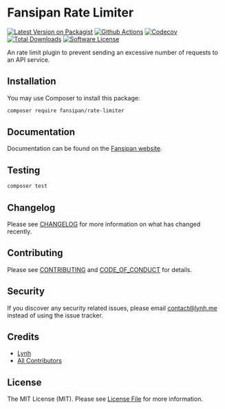 
# Fansipan Rate Limiter

[![Latest Version on Packagist][ico-version]][link-packagist]
[![Github Actions][ico-gh-actions]][link-gh-actions]
[![Codecov][ico-codecov]][link-codecov]
[![Total Downloads][ico-downloads]][link-downloads]
[![Software License][ico-license]](LICENSE.md)

An rate limit plugin to prevent sending an excessive number of requests to an API service.

## Installation

You may use Composer to install this package:

``` bash
composer require fansipan/rate-limiter
```

## Documentation

Documentation can be found on the [Fansipan website](https://phanxipang.github.io/fansipan/).

## Testing

```bash
composer test
```

## Changelog

Please see [CHANGELOG](CHANGELOG.md) for more information on what has changed recently.

## Contributing

Please see [CONTRIBUTING](CONTRIBUTING.md) and [CODE_OF_CONDUCT](CODE_OF_CONDUCT.md) for details.

## Security

If you discover any security related issues, please email contact@lynh.me instead of using the issue tracker.

## Credits

- [Lynh](https://github.com/jenky)
- [All Contributors](../../contributors)

## License

The MIT License (MIT). Please see [License File](LICENSE.md) for more information.

[ico-version]: https://img.shields.io/packagist/v/fansipan/rate-limiter.svg?style=for-the-badge
[ico-license]: https://img.shields.io/badge/license-MIT-brightgreen.svg?style=for-the-badge
[ico-gh-actions]: https://img.shields.io/github/actions/workflow/status/phanxipang/rate-limiter/testing.yml?branch=main&label=actions&logo=github&style=for-the-badge
[ico-codecov]: https://img.shields.io/codecov/c/github/phanxipang/rate-limiter?logo=codecov&style=for-the-badge
[ico-downloads]: https://img.shields.io/packagist/dt/fansipan/rate-limiter.svg?style=for-the-badge

[link-packagist]: https://packagist.org/packages/fansipan/rate-limiter
[link-gh-actions]: https://github.com/phanxipang/rate-limiter
[link-codecov]: https://codecov.io/gh/phanxipang/rate-limiter
[link-downloads]: https://packagist.org/packages/fansipan/rate-limiter
